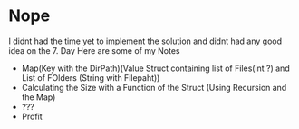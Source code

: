 # Nope

I didnt had the time yet to implement the solution and didnt had any good idea on the 7. Day
Here are some of my Notes

- Map(Key with the DirPath)(Value Struct containing list of Files(int ?) and List of FOlders (String with Filepaht))
- Calculating the Size with a Function of the Struct (Using Recursion and the Map)
- ???
- Profit
